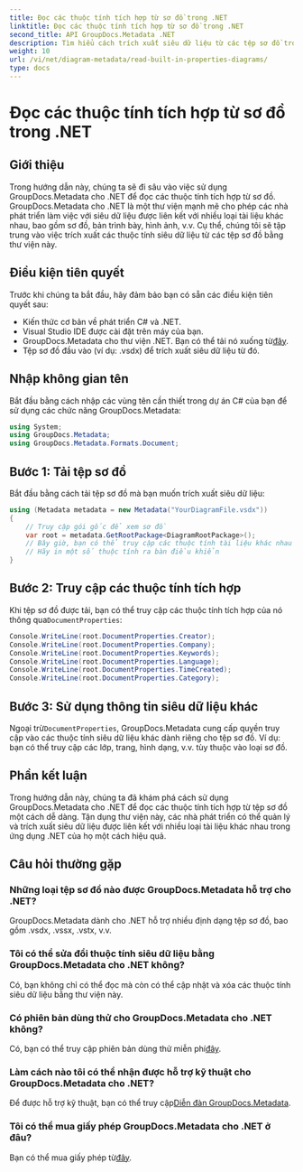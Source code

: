 ```yaml
---
title: Đọc các thuộc tính tích hợp từ sơ đồ trong .NET
linktitle: Đọc các thuộc tính tích hợp từ sơ đồ trong .NET
second_title: API GroupDocs.Metadata .NET
description: Tìm hiểu cách trích xuất siêu dữ liệu từ các tệp sơ đồ trong .NET bằng GroupDocs.Metadata. Tăng cường quản lý và phân tích tài liệu một cách hiệu quả.
weight: 10
url: /vi/net/diagram-metadata/read-built-in-properties-diagrams/
type: docs
---
```

# Đọc các thuộc tính tích hợp từ sơ đồ trong .NET

## Giới thiệu
Trong hướng dẫn này, chúng ta sẽ đi sâu vào việc sử dụng GroupDocs.Metadata cho .NET để đọc các thuộc tính tích hợp từ sơ đồ. GroupDocs.Metadata cho .NET là một thư viện mạnh mẽ cho phép các nhà phát triển làm việc với siêu dữ liệu được liên kết với nhiều loại tài liệu khác nhau, bao gồm sơ đồ, bản trình bày, hình ảnh, v.v. Cụ thể, chúng tôi sẽ tập trung vào việc trích xuất các thuộc tính siêu dữ liệu từ các tệp sơ đồ bằng thư viện này.
## Điều kiện tiên quyết
Trước khi chúng ta bắt đầu, hãy đảm bảo bạn có sẵn các điều kiện tiên quyết sau:
- Kiến thức cơ bản về phát triển C# và .NET.
- Visual Studio IDE được cài đặt trên máy của bạn.
-  GroupDocs.Metadata cho thư viện .NET. Bạn có thể tải nó xuống từ[đây](https://releases.groupdocs.com/metadata/net/).
- Tệp sơ đồ đầu vào (ví dụ: .vsdx) để trích xuất siêu dữ liệu từ đó.

## Nhập không gian tên
Bắt đầu bằng cách nhập các vùng tên cần thiết trong dự án C# của bạn để sử dụng các chức năng GroupDocs.Metadata:
```csharp
using System;
using GroupDocs.Metadata;
using GroupDocs.Metadata.Formats.Document;
```
## Bước 1: Tải tệp sơ đồ
Bắt đầu bằng cách tải tệp sơ đồ mà bạn muốn trích xuất siêu dữ liệu:
```csharp
using (Metadata metadata = new Metadata("YourDiagramFile.vsdx"))
{
    // Truy cập gói gốc để xem sơ đồ
    var root = metadata.GetRootPackage<DiagramRootPackage>();
    // Bây giờ, bạn có thể truy cập các thuộc tính tài liệu khác nhau
    // Hãy in một số thuộc tính ra bàn điều khiển
}
```
## Bước 2: Truy cập các thuộc tính tích hợp
 Khi tệp sơ đồ được tải, bạn có thể truy cập các thuộc tính tích hợp của nó thông qua`DocumentProperties`:
```csharp
Console.WriteLine(root.DocumentProperties.Creator);
Console.WriteLine(root.DocumentProperties.Company);
Console.WriteLine(root.DocumentProperties.Keywords);
Console.WriteLine(root.DocumentProperties.Language);
Console.WriteLine(root.DocumentProperties.TimeCreated);
Console.WriteLine(root.DocumentProperties.Category);
```
## Bước 3: Sử dụng thông tin siêu dữ liệu khác
 Ngoại trừ`DocumentProperties`, GroupDocs.Metadata cung cấp quyền truy cập vào các thuộc tính siêu dữ liệu khác dành riêng cho tệp sơ đồ. Ví dụ: bạn có thể truy cập các lớp, trang, hình dạng, v.v. tùy thuộc vào loại sơ đồ.

## Phần kết luận
Trong hướng dẫn này, chúng ta đã khám phá cách sử dụng GroupDocs.Metadata cho .NET để đọc các thuộc tính tích hợp từ tệp sơ đồ một cách dễ dàng. Tận dụng thư viện này, các nhà phát triển có thể quản lý và trích xuất siêu dữ liệu được liên kết với nhiều loại tài liệu khác nhau trong ứng dụng .NET của họ một cách hiệu quả.

## Câu hỏi thường gặp
### Những loại tệp sơ đồ nào được GroupDocs.Metadata hỗ trợ cho .NET?
GroupDocs.Metadata dành cho .NET hỗ trợ nhiều định dạng tệp sơ đồ, bao gồm .vsdx, .vssx, .vstx, v.v.
### Tôi có thể sửa đổi thuộc tính siêu dữ liệu bằng GroupDocs.Metadata cho .NET không?
Có, bạn không chỉ có thể đọc mà còn có thể cập nhật và xóa các thuộc tính siêu dữ liệu bằng thư viện này.
### Có phiên bản dùng thử cho GroupDocs.Metadata cho .NET không?
 Có, bạn có thể truy cập phiên bản dùng thử miễn phí[đây](https://releases.groupdocs.com/).
### Làm cách nào tôi có thể nhận được hỗ trợ kỹ thuật cho GroupDocs.Metadata cho .NET?
 Để được hỗ trợ kỹ thuật, bạn có thể truy cập[Diễn đàn GroupDocs.Metadata](https://forum.groupdocs.com/c/metadata/14).
### Tôi có thể mua giấy phép GroupDocs.Metadata cho .NET ở đâu?
 Bạn có thể mua giấy phép từ[đây](https://purchase.groupdocs.com/buy).